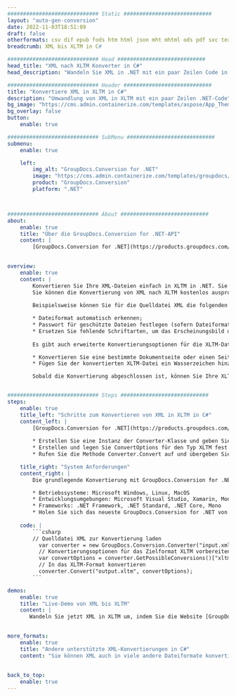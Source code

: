 ```yaml
---
############################# Static ############################
layout: "auto-gen-conversion"
date: 2022-11-03T18:51:09
draft: false
otherformats: csv dif epub fods htm html json mht mhtml ods pdf sxc tex tsv xlam xls xlsb xlsm xlsx xlt xltm xltx xml xps
breadcrumb: XML bis XLTM in C#

############################# Head ############################
head_title: "XML nach XLTM Konverter in C#"
head_description: "Wandeln Sie XML in .NET mit ein paar Zeilen Code in XLTM um. Verwenden Sie die GroupDocs Document Conversion API, um über 160 Dateiformate zu konvertieren."

############################# Header ############################
title: "Konvertiere XML in XLTM in C#"
description: "Umwandlung von XML in XLTM mit ein paar Zeilen .NET-Code"
bg_image: "https://cms.admin.containerize.com/templates/aspose/App_Themes/V3/images/bg/header1.png"
bg_overlay: false
button:
    enable: true

############################# SubMenu ############################
submenu:
    enable: true

    left:
        img_alt: "GroupDocs.Conversion for .NET"
        image: "https://cms.admin.containerize.com/templates/groupdocs/images/product-logos/90x90-noborder/groupdocs-conversion-net.png"
        product: "GroupDocs.Conversion"
        platform: ".NET"



############################# About ############################
about:
    enable: true
    title: "Über die GroupDocs.Conversion for .NET-API"
    content: |
        [GroupDocs.Conversion for .NET](https://products.groupdocs.com/conversion/net/) kann verwendet werden, um Microsoft Word, Excel, PowerPoint, PDF, Visio und andere Formate zu konvertieren. GroupDocs.Conversion ist eine eigenständige API, die sich für Backend- und interne Systeme eignet, bei denen eine hohe Leistung erforderlich ist. Es ist unabhängig von Software wie Microsoft oder Open Office.
    

overview:
    enable: true
    content: |
        Konvertieren Sie Ihre XML-Dateien einfach in XLTM in .NET. Sie können nur ein paar C#-Codezeilen auf jeder Plattform Ihrer Wahl verwenden, z. B. Windows, Linux, macOS.
        Sie können die Konvertierung von XML nach XLTM kostenlos ausprobieren und die Qualität der Konvertierungsergebnisse bewerten. Neben einfachen Dateikonvertierungsszenarien können Sie erweiterte Optionen zum Laden der Quelldatei XML und zum Speichern des Ausgabeergebnisses XLTM ausprobieren. 
        
        Beispielsweise können Sie für die Quelldatei XML die folgenden Ladeoptionen verwenden:

        * Dateiformat automatisch erkennen;
        * Passwort für geschützte Dateien festlegen (sofern Dateiformat dies unterstützt);
        * Ersetzen Sie fehlende Schriftarten, um das Erscheinungsbild des Dokuments beizubehalten.
        
        Es gibt auch erweiterte Konvertierungsoptionen für die XLTM-Datei:

        * Konvertieren Sie eine bestimmte Dokumentseite oder einen Seitenbereich;
        * Fügen Sie der konvertierten XLTM-Datei ein Wasserzeichen hinzu und vieles mehr.

        Sobald die Konvertierung abgeschlossen ist, können Sie Ihre XLTM-Datei im lokalen Dateipfad oder auf einem Speicher von Drittanbietern wie FTP, Amazon S3, Google Drive, Dropbox usw. speichern. Bitte beachten Sie, dass Sie XML in XLTM muss keine zusätzliche Software installiert werden - wie MS Office, Open Office, Adobe Acrobat Reader etc.


############################# Steps ############################
steps:
    enable: true
    title_left: "Schritte zum Konvertieren von XML in XLTM in C#"
    content_left: |
        [GroupDocs.Conversion for .NET](https://products.groupdocs.com/conversion/net/) erleichtert Entwicklern das Konvertieren einer XML-Datei in XLTM mit wenigen Codezeilen.
        
        * Erstellen Sie eine Instanz der Converter-Klasse und geben Sie die Datei XML mit dem vollständigen Pfad an
        * Erstellen und legen Sie ConvertOptions für den Typ XLTM fest.
        * Rufen Sie die Methode Converter.Convert auf und übergeben Sie den vollständigen Pfad und das Format (XLTM) als Parameter

    title_right: "System Anforderungen"
    content_right: |
        Die grundlegende Konvertierung mit GroupDocs.Conversion for .NET kann in nur wenigen einfachen Schritten durchgeführt werden. Unsere APIs werden auf allen wichtigen Plattformen und Betriebssystemen unterstützt. Stellen Sie vor dem Ausführen des folgenden Codes sicher, dass die folgenden Voraussetzungen auf Ihrem System installiert sind.

        * Betriebssysteme: Microsoft Windows, Linux, MacOS
        * Entwicklungsumgebungen: Microsoft Visual Studio, Xamarin, MonoDevelop
        * Frameworks: .NET Framework, .NET Standard, .NET Core, Mono
        * Holen Sie sich das neueste GroupDocs.Conversion for .NET von [Nuget](https://www.nuget.org/packages/groupdocs.conversion)
         
    code: |
        ```csharp    
        // Quelldatei XML zur Konvertierung laden
          var converter = new GroupDocs.Conversion.Converter("input.xml");
          // Konvertierungsoptionen für das Zielformat XLTM vorbereiten
          var convertOptions = converter.GetPossibleConversions()["xltm"].ConvertOptions;
          // In das XLTM-Format konvertieren
          converter.Convert("output.xltm", convertOptions);
        ```

demos:
    enable: true
    title: "Live-Demo von XML bis XLTM"
    content: |
       Wandeln Sie jetzt XML in XLTM um, indem Sie die Website [GroupDocs.Conversion App](https://products.groupdocs.app/conversion/family) besuchen. Die Online-Demo hat die folgenden Vorteile
          

more_formats:
    enable: true
    title: "Andere unterstützte XML-Konvertierungen in C#"
    content: "Sie können XML auch in viele andere Dateiformate konvertieren. Bitte sehen Sie sich die Liste unten an."
       
       
back_to_top:
    enable: true
---
```

